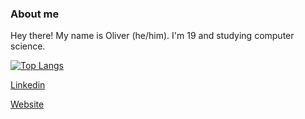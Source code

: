 ### About me

Hey there! My name is Oliver (he/him). I'm 19 and studying computer science.

[![Top Langs](https://github-readme-stats.vercel.app/api/top-langs/?username=olwmc)](https://github.com/olwmc/github-readme-stats)

[Linkedin](https://www.linkedin.com/in/oliver-mclaughlin-35689219a/)

[Website](https://olwmc.github.io)
